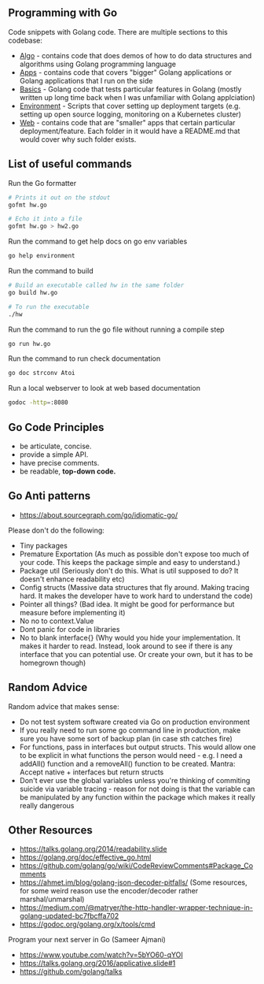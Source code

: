 ## Programming with Go

Code snippets with Golang code. There are multiple sections to this codebase:

- [Algo](/Algo) - contains code that does demos of how to do data structures and algorithms using Golang programming language
- [Apps](/hairizuanbinnoorazman/Go_Programming/tree/master/Algo) - contains code that covers "bigger" Golang applications or Golang applications that I run on the side
- [Basics](/hairizuanbinnoorazman/Go_Programming/tree/master/Basics) - Golang code that tests particular features in Golang (mostly written up long time back when I was unfamiliar with Golang applciation)
- [Environment](/hairizuanbinnoorazman/Go_Programming/tree/master/Environment) - Scripts that cover setting up deployment targets (e.g. setting up open source logging, monitoring on a Kubernetes cluster)
- [Web](/hairizuanbinnoorazman/Go_Programming/tree/master/Web) - contains code that are "smaller" apps that certain particular deployment/feature. Each folder in it would have a README.md that would cover why such folder exists.

## List of useful commands

Run the Go formatter
```bash
# Prints it out on the stdout
gofmt hw.go

# Echo it into a file
gofmt hw.go > hw2.go
```

Run the command to get help docs on go env variables
```bash
go help environment
```

Run the command to build 
```bash
# Build an executable called hw in the same folder
go build hw.go

# To run the executable
./hw
```

Run the command to run the go file without running a compile step
```bash
go run hw.go
```

Run the command to run check documentation
```bash
go doc strconv Atoi
```

Run a local webserver to look at web based documentation 
```bash
godoc -http=:8080
```

## Go Code Principles

- be articulate, concise.
- provide a simple API.
- have precise comments.
- be readable, **top-down code.**


## Go Anti patterns

- https://about.sourcegraph.com/go/idiomatic-go/

Please don't do the following:
- Tiny packages
- Premature Exportation (As much as possible don't expose too much of your code. This keeps the package simple and easy to understand.)
- Package util (Seriously don't do this. What is util supposed to do? It doesn't enhance readability etc)
- Config structs (Massive data structures that fly around. Making tracing hard. It makes the developer have to work hard to understand the code)
- Pointer all things? (Bad idea. It might be good for performance but measure before implementing it)
- No no to context.Value
- Dont panic for code in libraries
- No to blank interface{} (Why would you hide your implementation. It makes it harder to read. Instead, look around to see if there is any interface that you can potential use. Or create your own, but it has to be homegrown though)


## Random Advice

Random advice that makes sense:

- Do not test system software created via Go on production environment
- If you really need to run some go command line in production, make sure you have some sort of backup plan (in case sth catches fire)
- For functions, pass in interfaces but output structs. This would allow one to be explicit in what functions the person would need - e.g. I need a addAll() function and a removeAll() function to be created. Mantra: Accept native + interfaces but return structs
- Don't ever use the global variables unless you're thinking of commiting suicide via variable tracing - reason for not doing is that the variable can be manipulated by any function within the package which makes it really really dangerous



## Other Resources

- https://talks.golang.org/2014/readability.slide
- https://golang.org/doc/effective_go.html
- https://github.com/golang/go/wiki/CodeReviewComments#Package_Comments
- https://ahmet.im/blog/golang-json-decoder-pitfalls/ (Some resources, for some weird reason use the encoder/decoder rather marshal/unmarshal)
- https://medium.com/@matryer/the-http-handler-wrapper-technique-in-golang-updated-bc7fbcffa702
- https://godoc.org/golang.org/x/tools/cmd

Program your next server in Go (Sameer Ajmani)
- https://www.youtube.com/watch?v=5bYO60-qYOI
- https://talks.golang.org/2016/applicative.slide#1
- https://github.com/golang/talks


